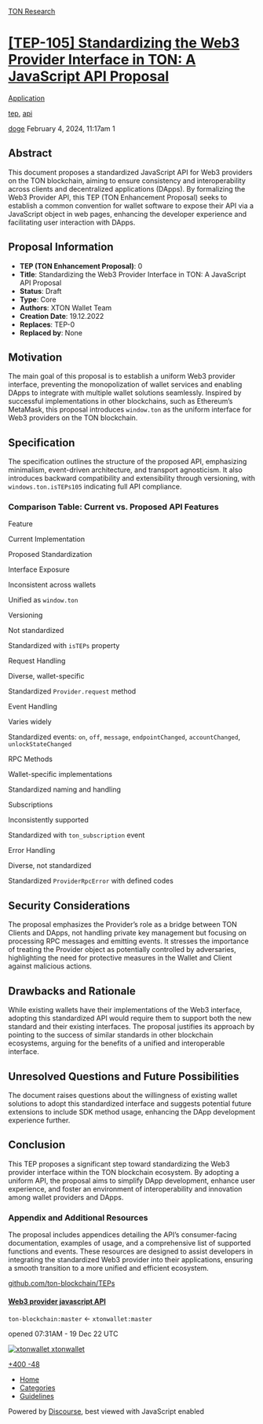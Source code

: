 [TON Research](/)

# [\[TEP-105\] Standardizing the Web3 Provider Interface in TON: A JavaScript API Proposal](/t/tep-105-standardizing-the-web3-provider-interface-in-ton-a-javascript-api-proposal/184)

[Application](/c/application/20) 

[tep](https://tonresear.ch/tag/tep), [api](https://tonresear.ch/tag/api)

    

[doge](https://tonresear.ch/u/doge)  February 4, 2024, 11:17am  1

## [](#abstract-1)Abstract

This document proposes a standardized JavaScript API for Web3 providers on the TON blockchain, aiming to ensure consistency and interoperability across clients and decentralized applications (DApps). By formalizing the Web3 Provider API, this TEP (TON Enhancement Proposal) seeks to establish a common convention for wallet software to expose their API via a JavaScript object in web pages, enhancing the developer experience and facilitating user interaction with DApps.

## [](#proposal-information-2)Proposal Information

*   **TEP (TON Enhancement Proposal)**: 0
*   **Title**: Standardizing the Web3 Provider Interface in TON: A JavaScript API Proposal
*   **Status**: Draft
*   **Type**: Core
*   **Authors**: XTON Wallet Team
*   **Creation Date**: 19.12.2022
*   **Replaces**: TEP-0
*   **Replaced by**: None

## [](#motivation-3)Motivation

The main goal of this proposal is to establish a uniform Web3 provider interface, preventing the monopolization of wallet services and enabling DApps to integrate with multiple wallet solutions seamlessly. Inspired by successful implementations in other blockchains, such as Ethereum’s MetaMask, this proposal introduces `window.ton` as the uniform interface for Web3 providers on the TON blockchain.

## [](#specification-4)Specification

The specification outlines the structure of the proposed API, emphasizing minimalism, event-driven architecture, and transport agnosticism. It also introduces backward compatibility and extensibility through versioning, with `windows.ton.isTEPs105` indicating full API compliance.

### [](#comparison-table-current-vs-proposed-api-features-5)Comparison Table: Current vs. Proposed API Features

Feature

Current Implementation

Proposed Standardization

Interface Exposure

Inconsistent across wallets

Unified as `window.ton`

Versioning

Not standardized

Standardized with `isTEPs` property

Request Handling

Diverse, wallet-specific

Standardized `Provider.request` method

Event Handling

Varies widely

Standardized events: `on`, `off`, `message`, `endpointChanged`, `accountChanged`, `unlockStateChanged`

RPC Methods

Wallet-specific implementations

Standardized naming and handling

Subscriptions

Inconsistently supported

Standardized with `ton_subscription` event

Error Handling

Diverse, not standardized

Standardized `ProviderRpcError` with defined codes

## [](#security-considerations-6)Security Considerations

The proposal emphasizes the Provider’s role as a bridge between TON Clients and DApps, not handling private key management but focusing on processing RPC messages and emitting events. It stresses the importance of treating the Provider object as potentially controlled by adversaries, highlighting the need for protective measures in the Wallet and Client against malicious actions.

## [](#drawbacks-and-rationale-7)Drawbacks and Rationale

While existing wallets have their implementations of the Web3 interface, adopting this standardized API would require them to support both the new standard and their existing interfaces. The proposal justifies its approach by pointing to the success of similar standards in other blockchain ecosystems, arguing for the benefits of a unified and interoperable interface.

## [](#unresolved-questions-and-future-possibilities-8)Unresolved Questions and Future Possibilities

The document raises questions about the willingness of existing wallet solutions to adopt this standardized interface and suggests potential future extensions to include SDK method usage, enhancing the DApp development experience further.

## [](#conclusion-9)Conclusion

This TEP proposes a significant step toward standardizing the Web3 provider interface within the TON blockchain ecosystem. By adopting a uniform API, the proposal aims to simplify DApp development, enhance user experience, and foster an environment of interoperability and innovation among wallet providers and DApps.

### [](#appendix-and-additional-resources-10)Appendix and Additional Resources

The proposal includes appendices detailing the API’s consumer-facing documentation, examples of usage, and a comprehensive list of supported functions and events. These resources are designed to assist developers in integrating the standardized Web3 provider into their applications, ensuring a smooth transition to a more unified and efficient ecosystem.

[github.com/ton-blockchain/TEPs](https://github.com/ton-blockchain/TEPs/pull/105)

#### [Web3 provider javascript API](https://github.com/ton-blockchain/TEPs/pull/105)

`ton-blockchain:master` ← `xtonwallet:master`

opened 07:31AM - 19 Dec 22 UTC

 [![xtonwallet](https://tonresear.ch/uploads/default/original/1X/2490693ae424772ac2f09d6e46893f0539320055.png) xtonwallet](https://github.com/xtonwallet)

[+400 \-48](https://github.com/ton-blockchain/TEPs/pull/105/files)

 

*   [Home](/)
*   [Categories](/categories)
*   [Guidelines](/guidelines)

Powered by [Discourse](https://www.discourse.org), best viewed with JavaScript enabled